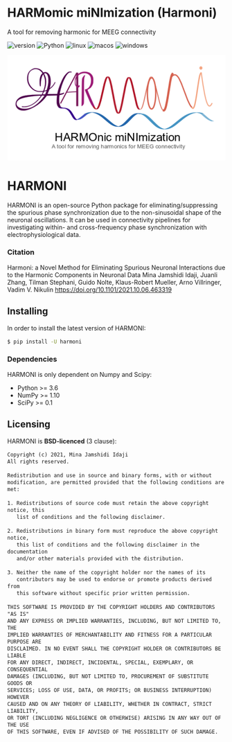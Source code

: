 # HARMomic miNImization (Harmoni)
A tool for removing harmonic for MEEG connectivity

![version](https://img.shields.io/badge/version-0.0.5-blue)
![Python](https://img.shields.io/badge/Python-3.6-green)
![linux](https://github.com/harmonic-minimization/harmoni/actions/workflows/linux.yml/badge.svg)
![macos](https://github.com/harmonic-minimization/harmoni/actions/workflows/macos.yml/badge.svg)
![windows](https://github.com/harmonic-minimization/harmoni/actions/workflows/windows.yml/badge.svg)

<p align="center">
  <img src="harmoni_logo.png"/>
</p>

HARMONI
==========

HARMONI is an open-source Python package for eliminating/suppressing the spurious phase synchronization due to the non-sinusoidal shape of the neuronal oscillations. It can be used in connectivity pipelines for investigating within- and cross-frequency phase synchronization with electrophysiological data.

### Citation

Harmoni: a Novel Method for Eliminating Spurious Neuronal Interactions due to the Harmonic Components in Neuronal Data
Mina Jamshidi Idaji, Juanli Zhang, Tilman Stephani, Guido Nolte, Klaus-Robert Mueller, Arno Villringer, Vadim V. Nikulin
https://doi.org/10.1101/2021.10.06.463319


## Installing


In order to install the latest version of HARMONI:


```bash
$ pip install -U harmoni
```

### Dependencies

HARMONI is only dependent on Numpy and Scipy:

- Python >= 3.6
- NumPy >= 1.10
- SciPy >= 0.1

## Licensing


HARMONI is **BSD-licenced** (3 clause):


	Copyright (c) 2021, Mina Jamshidi Idaji
	All rights reserved.

	Redistribution and use in source and binary forms, with or without
	modification, are permitted provided that the following conditions are met:

	1. Redistributions of source code must retain the above copyright notice, this
	   list of conditions and the following disclaimer.

	2. Redistributions in binary form must reproduce the above copyright notice,
	   this list of conditions and the following disclaimer in the documentation
	   and/or other materials provided with the distribution.

	3. Neither the name of the copyright holder nor the names of its
	   contributors may be used to endorse or promote products derived from
	   this software without specific prior written permission.

	THIS SOFTWARE IS PROVIDED BY THE COPYRIGHT HOLDERS AND CONTRIBUTORS "AS IS"
	AND ANY EXPRESS OR IMPLIED WARRANTIES, INCLUDING, BUT NOT LIMITED TO, THE
	IMPLIED WARRANTIES OF MERCHANTABILITY AND FITNESS FOR A PARTICULAR PURPOSE ARE
	DISCLAIMED. IN NO EVENT SHALL THE COPYRIGHT HOLDER OR CONTRIBUTORS BE LIABLE
	FOR ANY DIRECT, INDIRECT, INCIDENTAL, SPECIAL, EXEMPLARY, OR CONSEQUENTIAL
	DAMAGES (INCLUDING, BUT NOT LIMITED TO, PROCUREMENT OF SUBSTITUTE GOODS OR
	SERVICES; LOSS OF USE, DATA, OR PROFITS; OR BUSINESS INTERRUPTION) HOWEVER
	CAUSED AND ON ANY THEORY OF LIABILITY, WHETHER IN CONTRACT, STRICT LIABILITY,
	OR TORT (INCLUDING NEGLIGENCE OR OTHERWISE) ARISING IN ANY WAY OUT OF THE USE
	OF THIS SOFTWARE, EVEN IF ADVISED OF THE POSSIBILITY OF SUCH DAMAGE.





